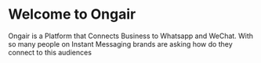 # Welcome to Ongair

Ongair is a Platform that Connects Business to Whatsapp and WeChat. With so many people on Instant Messaging brands are asking how do they connect to this audiences